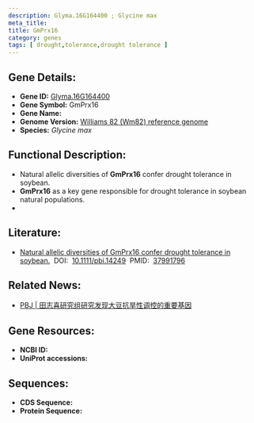```yaml
---
description: Glyma.16G164400 ; Glycine max
meta_title:
title: GmPrx16
category: genes
tags: [ drought,tolerance,drought tolerance ]
---
```


## Gene Details:
- **Gene ID:**	[Glyma.16G164400](https://www.maizegdb.org/gene_center/gene/Glyma.16G164400)
- **Gene Symbol:** GmPrx16
- **Gene Name:** 
- **Genome Version:** [Williams 82 (Wm82) reference genome]()
- **Species:** *Glycine max*

## Functional Description:
   - Natural allelic diversities of **GmPrx16** confer drought tolerance in soybean.
   - **GmPrx16** as a key gene responsible for drought tolerance in soybean natural populations.
   - 

## Literature:
   - [Natural allelic diversities of GmPrx16 confer drought tolerance in soybean.]( https://onlinelibrary.wiley.com/doi/10.1111/pbi.14249)&nbsp;&nbsp;DOI:&nbsp;&nbsp;[10.1111/pbi.14249](https://onlinelibrary.wiley.com/doi/10.1111/pbi.14249)&nbsp;&nbsp;PMID:&nbsp;&nbsp;[37991796](https://pubmed.ncbi.nlm.nih.gov/37991796/)

## Related News:
   - [​PBJ | 田志喜研究组研究发现大豆抗旱性调控的重要基因](https://mp.weixin.qq.com/s?__biz=Mzg3MDEwNDEyMg==&mid=2247559923&idx=2&sn=a3d7ec994c82c9c260d8be70f020a3b6&chksm=ba7045e40ced035666ed9565ef9c199b2068abb84ca1cb1b3c68626a7b9aee52e87c8303c26f&scene=27#wechat_redirect)

## Gene Resources:
- **NCBI ID:** [](https://www.ncbi.nlm.nih.gov/gene/?term=)
- **UniProt accessions:** [](https://www.uniprot.org/uniprotkb//entry)

## Sequences:
- **CDS Sequence:**
- **Protein Sequence:**
